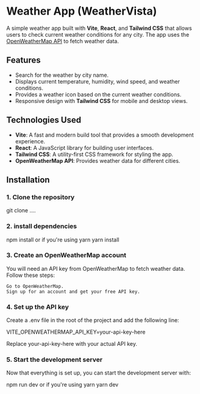 # Weather App (WeatherVista)

A simple weather app built with **Vite**, **React**, and **Tailwind CSS** that allows users to check current weather conditions for any city. The app uses the [OpenWeatherMap API](https://openweathermap.org/api) to fetch weather data.

## Features
- Search for the weather by city name.
- Displays current temperature, humidity, wind speed, and weather conditions.
- Provides a weather icon based on the current weather conditions.
- Responsive design with **Tailwind CSS** for mobile and desktop views.

## Technologies Used
- **Vite**: A fast and modern build tool that provides a smooth development experience.
- **React**: A JavaScript library for building user interfaces.
- **Tailwind CSS**: A utility-first CSS framework for styling the app.
- **OpenWeatherMap API**: Provides weather data for different cities.

## Installation

### 1. Clone the repository
 git clone ....

### 2. install dependencies

npm install
 or if you're using yarn
yarn install


 ### 3. Create an OpenWeatherMap account

You will need an API key from OpenWeatherMap to fetch weather data. Follow these steps:

    Go to OpenWeatherMap.
    Sign up for an account and get your free API key.

### 4. Set up the API key

Create a .env file in the root of the project and add the following line:

VITE_OPENWEATHERMAP_API_KEY=your-api-key-here

Replace your-api-key-here with your actual API key.

### 5. Start the development server

Now that everything is set up, you can start the development server with:

npm run dev
or if you're using yarn
yarn dev


